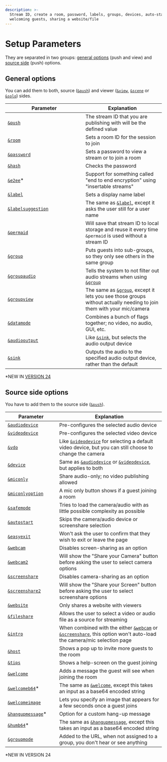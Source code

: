 ```yaml
---
description: >-
  Stream ID, create a room, password, labels, groups, devices, auto-start,
  welcoming guests, sharing a website/file
---
```


# Setup Parameters

They are separated in two groups: [general options](./#general-options) (push and view) and [source side](./#source-side-options) (push) options.

## General options

You can add them to both, source ([`&push`](../../source-settings/push.md)) and viewer ([`&view`](../view-parameters/view.md), [`&scene`](../view-parameters/scene.md) or [`&solo`](../mixer-scene-parameters/and-solo.md)) sides.

<table><thead><tr><th width="234.57142857142856">Parameter</th><th>Explanation</th></tr></thead><tbody><tr><td><a href="../../source-settings/push.md"><code>&#x26;push</code></a></td><td>The stream ID that you are publishing with will be the defined value</td></tr><tr><td><a href="../../general-settings/room.md"><code>&#x26;room</code></a></td><td>Sets a room ID for the session to join</td></tr><tr><td><a href="and-password.md"><code>&#x26;password</code></a></td><td>Sets a password to view a stream or to join a room</td></tr><tr><td><a href="../../newly-added-parameters/and-hash.md"><code>&#x26;hash</code></a></td><td>Checks the password</td></tr><tr><td><a href="and-e2ee.md"><code>&#x26;e2ee</code></a>*</td><td>Support for something called "end to end encryption" using "insertable streams"</td></tr><tr><td><a href="../../general-settings/label.md"><code>&#x26;label</code></a></td><td>Sets a display name label</td></tr><tr><td><a href="and-labelsuggestion.md"><code>&#x26;labelsuggestion</code></a></td><td>The same as <a href="../../general-settings/label.md"><code>&#x26;label</code></a>, except it asks the user still for a user name</td></tr><tr><td><a href="and-permaid.md"><code>&#x26;permaid</code></a></td><td>Will save that stream ID to local storage and reuse it every time <code>&#x26;permaid</code> is used without a stream ID</td></tr><tr><td><a href="../../general-settings/and-group.md"><code>&#x26;group</code></a></td><td>Puts guests into sub-groups, so they only see others in the same group</td></tr><tr><td><a href="../../general-settings/and-groupaudio.md"><code>&#x26;groupaudio</code></a></td><td>Tells the system to not filter out audio streams when using <a href="../../general-settings/and-group.md"><code>&#x26;group</code></a></td></tr><tr><td><a href="and-groupview.md"><code>&#x26;groupview</code></a></td><td>The same as <a href="../../general-settings/and-group.md"><code>&#x26;group</code></a>, except it lets you see those groups without actually needing to join them with your mic/camera</td></tr><tr><td><a href="../../newly-added-parameters/and-datamode.md"><code>&#x26;datamode</code></a></td><td>Combines a bunch of flags together; no video, no audio, GUI, etc.</td></tr><tr><td><a href="and-audiooutput.md"><code>&#x26;audiooutput</code></a></td><td>Like <a href="../view-parameters/and-sink.md"><code>&#x26;sink</code></a>, but selects the audio output device</td></tr><tr><td><a href="../view-parameters/and-sink.md"><code>&#x26;sink</code></a></td><td>Outputs the audio to the specified audio output device, rather than the default</td></tr></tbody></table>

\*NEW IN [VERSION 24](../../releases/v24.md)

## Source side options

You have to add them to the source side ([`&push`](../../source-settings/push.md)).

<table><thead><tr><th width="150">Parameter</th><th>Explanation</th></tr></thead><tbody><tr><td><a href="../../source-settings/audiodevice.md"><code>&#x26;audiodevice</code></a></td><td>Pre-configures the selected audio device</td></tr><tr><td><a href="../../source-settings/videodevice.md"><code>&#x26;videodevice</code></a></td><td>Pre-configures the selected video device</td></tr><tr><td><a href="../../newly-added-parameters/and-vdo.md"><code>&#x26;vdo</code></a></td><td>Like <a href="../../source-settings/videodevice.md"><code>&#x26;videodevice</code></a> for selecting a default video device, but you can still choose to change the camera</td></tr><tr><td><a href="../../source-settings/and-device.md"><code>&#x26;device</code></a></td><td>Same as <a href="../../source-settings/audiodevice.md"><code>&#x26;audiodevice</code></a> or <a href="../../source-settings/videodevice.md"><code>&#x26;videodevice</code></a>, but applies to both</td></tr><tr><td><a href="../../source-settings/miconly.md"><code>&#x26;miconly</code></a></td><td>Share audio-only; no video publishing allowed</td></tr><tr><td><a href="and-miconlyoption-alpha.md"><code>&#x26;miconlyoption</code></a></td><td>A mic only button shows if a guest joining a room</td></tr><tr><td><a href="../../newly-added-parameters/and-safemode.md"><code>&#x26;safemode</code></a></td><td>Tries to load the camera/audio with as little possible complexity as possible</td></tr><tr><td><a href="../../source-settings/and-autostart.md"><code>&#x26;autostart</code></a></td><td>Skips the camera/audio device or screenshare selection</td></tr><tr><td><a href="../../source-settings/easyexit.md"><code>&#x26;easyexit</code></a></td><td>Won't ask the user to confirm that they wish to exit or leave the page</td></tr><tr><td><a href="../../source-settings/and-webcam.md"><code>&#x26;webcam</code></a></td><td>Disables screen-sharing as an option</td></tr><tr><td><a href="../../newly-added-parameters/and-webcam2.md"><code>&#x26;webcam2</code></a></td><td>Will show the "Share your Camera" button before asking the user to select camera options</td></tr><tr><td><a href="../../source-settings/screenshare.md"><code>&#x26;screenshare</code></a></td><td>Disables camera-sharing as an option</td></tr><tr><td><a href="../../newly-added-parameters/and-screenshare2.md"><code>&#x26;screenshare2</code></a></td><td>Will show the "Share your Screen" button before asking the user to select screenshare options</td></tr><tr><td><a href="../../source-settings/and-website.md"><code>&#x26;website</code></a></td><td>Only shares a website with viewers</td></tr><tr><td><a href="../../source-settings/and-fileshare.md"><code>&#x26;fileshare</code></a></td><td>Allows the user to select a video or audio file as a source for streaming</td></tr><tr><td><a href="../../source-settings/intro.md"><code>&#x26;intro</code></a></td><td>When combined with the either <a href="../../source-settings/and-webcam.md"><code>&#x26;webcam</code></a> or <a href="../../source-settings/screenshare.md"><code>&#x26;screenshare</code></a>, this option won't auto-load the camera/mic selection page</td></tr><tr><td><a href="../../newly-added-parameters/and-host.md"><code>&#x26;host</code></a></td><td>Shows a pop up to invite more guests to the room</td></tr><tr><td><a href="../../general-settings/tips.md"><code>&#x26;tips</code></a></td><td>Shows a help-screen on the guest joining</td></tr><tr><td><a href="../../newly-added-parameters/and-welcome.md"><code>&#x26;welcome</code></a></td><td>Adds a message the guest will see when joining the room</td></tr><tr><td><a href="and-welcomeb64-alpha.md"><code>&#x26;welcomeb64</code></a>*</td><td>The same as <a href="../../newly-added-parameters/and-welcome.md"><code>&#x26;welcome</code></a>, except this takes an input as a base64 encoded string</td></tr><tr><td><a href="and-welcomeimage.md"><code>&#x26;welcomeimage</code></a></td><td>Lets you specify an image that appears for a few seconds once a guest joins</td></tr><tr><td><a href="and-hangupmessage-alpha.md"><code>&#x26;hangupmessage</code></a>*</td><td>Option for a custom hang-up message</td></tr><tr><td><a href="and-humb64-alpha.md"><code>&#x26;humb64</code></a>*</td><td>The same as <a href="and-hangupmessage-alpha.md"><code>&#x26;hangupmessage</code></a>, except this takes an input as a base64 encoded string</td></tr><tr><td><a href="and-groupmode.md"><code>&#x26;groupmode</code></a></td><td>Added to the URL, when not assigned to a group, you don't hear or see anything</td></tr></tbody></table>

\*NEW IN VERSION 24
